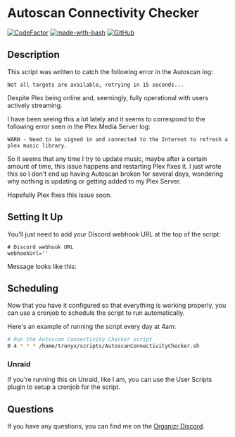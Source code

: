 # Autoscan Connectivity Checker
[![CodeFactor](https://www.codefactor.io/repository/github/tronyx/autoscan-connectivity-checker/badge)](https://www.codefactor.io/repository/github/tronyx/autoscan-connectivity-checker) [![made-with-bash](https://img.shields.io/badge/Made%20with-Bash-1f425f.svg)](https://www.gnu.org/software/bash/) [![GitHub](https://img.shields.io/github/license/mashape/apistatus.svg)](https://github.com/tronyx/autoscan-connectivity-checker/blob/master/LICENSE.md)

## Description

This script was written to catch the following error in the Autoscan log:

```
Not all targets are available, retrying in 15 seconds...
```

Despite Plex being online and, seemingly, fully operational with users actively streaming.

I have been seeing this a lot lately and it seems to correspond to the following error seen in the Plex Media Server log:

```
WARN - Need to be signed in and connected to the Internet to refresh a plex music library.
```

So it seems that any time I try to update music, maybe after a certain amount of time, this issue happens and restarting Plex fixes it. I just wrote this so I don't end up having Autoscan broken for several days, wondering why nothing is updating or getting added to my Plex Server.

Hopefully Plex fixes this issue soon.

## Setting It Up

You'll just need to add your Discord webhook URL at the top of the script:

```
# Discord webhook URL
webhookUrl=''
```

Message looks like this:



## Scheduling

Now that you have it configured so that everything is working properly, you can use a cronjob to schedule the script to run automatically.

Here's an example of running the script every day at 4am:

```bash
# Run the Autoscan Connectivity Checker script
0 4 * * * /home/tronyx/scripts/AutoscanConnectivityChecker.sh
```

### Unraid

If you're running this on Unraid, like I am, you can use the User Scripts plugin to setup a cronjob for the script.


## Questions

If you have any questions, you can find me on the [Organizr Discord](https://organizr.app/discord).

